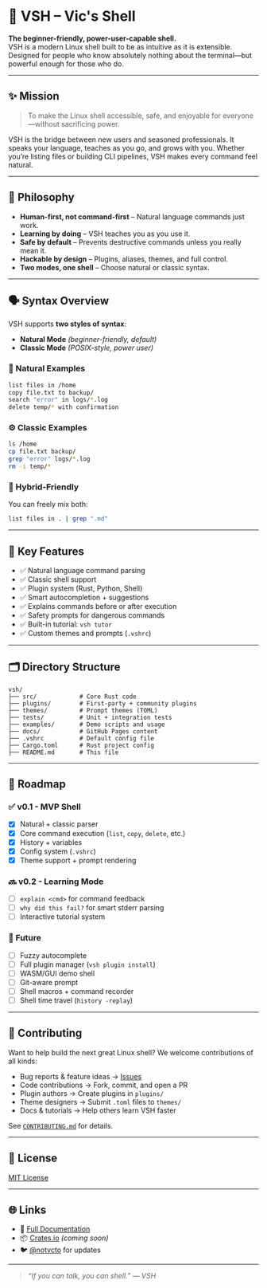 # 🐚 VSH – Vic's Shell

**The beginner-friendly, power-user-capable shell.**  
VSH is a modern Linux shell built to be as intuitive as it is extensible.  
Designed for people who know absolutely nothing about the terminal—but powerful enough for those who do.

---

## ✨ Mission

> To make the Linux shell accessible, safe, and enjoyable for everyone—without sacrificing power.

VSH is the bridge between new users and seasoned professionals. It speaks your language, teaches as you go, and grows with you. Whether you’re listing files or building CLI pipelines, VSH makes every command feel natural.

---

## 🧠 Philosophy

- **Human-first, not command-first** – Natural language commands just work.
- **Learning by doing** – VSH teaches you as you use it.
- **Safe by default** – Prevents destructive commands unless you really mean it.
- **Hackable by design** – Plugins, aliases, themes, and full control.
- **Two modes, one shell** – Choose natural or classic syntax.

---

## 🗣️ Syntax Overview

VSH supports **two styles of syntax**:

- **Natural Mode** _(beginner-friendly, default)_
- **Classic Mode** _(POSIX-style, power user)_

### 🌿 Natural Examples

```bash
list files in /home
copy file.txt to backup/
search "error" in logs/*.log
delete temp/* with confirmation
```

### ⚙️ Classic Examples

```bash
ls /home
cp file.txt backup/
grep "error" logs/*.log
rm -i temp/*
```

### 🔁 Hybrid-Friendly

You can freely mix both:

```bash
list files in . | grep ".md"
```

---

## 🚀 Key Features

- ✅ Natural language command parsing
- ✅ Classic shell support
- ✅ Plugin system (Rust, Python, Shell)
- ✅ Smart autocompletion + suggestions
- ✅ Explains commands before or after execution
- ✅ Safety prompts for dangerous commands
- ✅ Built-in tutorial: `vsh tutor`
- ✅ Custom themes and prompts (`.vshrc`)

---

## 🗂 Directory Structure

```
vsh/
├── src/            # Core Rust code
├── plugins/        # First-party + community plugins
├── themes/         # Prompt themes (TOML)
├── tests/          # Unit + integration tests
├── examples/       # Demo scripts and usage
├── docs/           # GitHub Pages content
├── .vshrc          # Default config file
├── Cargo.toml      # Rust project config
├── README.md       # This file
```

---

## 🧭 Roadmap

### ✅ v0.1 - MVP Shell

- [x] Natural + classic parser
- [x] Core command execution (`list`, `copy`, `delete`, etc.)
- [x] History + variables
- [x] Config system (`.vshrc`)
- [x] Theme support + prompt rendering

### 🔜 v0.2 - Learning Mode

- [ ] `explain <cmd>` for command feedback
- [ ] `why did this fail?` for smart stderr parsing
- [ ] Interactive tutorial system

### 🔮 Future

- [ ] Fuzzy autocomplete
- [ ] Full plugin manager (`vsh plugin install`)
- [ ] WASM/GUI demo shell
- [ ] Git-aware prompt
- [ ] Shell macros + command recorder
- [ ] Shell time travel (`history -replay`)

---

## 🙌 Contributing

Want to help build the next great Linux shell? We welcome contributions of all kinds:

- Bug reports & feature ideas → [Issues](https://github.com/notvcto/vsh/issues)
- Code contributions → Fork, commit, and open a PR
- Plugin authors → Create plugins in `plugins/`
- Theme designers → Submit `.toml` files to `themes/`
- Docs & tutorials → Help others learn VSH faster

See [`CONTRIBUTING.md`](docs/contributing.md) for details.

---

## 📝 License

[MIT License](LICENSE)

---

## 🌐 Links

- 📘 [Full Documentation](https://notvc.to/vsh/docs)
- 📦 [Crates.io](https://crates.io/crates/vsh) _(coming soon)_
- 🐦 [@notvcto](https://twitter.com/notvcto) for updates

---

> _“If you can talk, you can shell.” — VSH_
